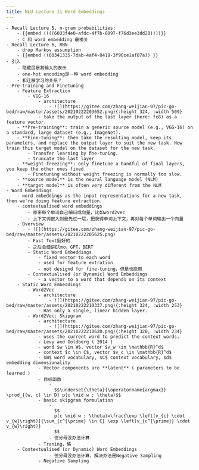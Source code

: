 ```yaml
---
title: NLU Lecture 11 Word Embeddings
---
```


	- Recall Lecture 5, n-gram probabilities:
		- {{embed ((((6033f4e0-afdc-4f7b-8097-f76d3ee3dd20))))}}
		- C 和 word embedding 最相关
	- Recall Lecture 6, RNN
		- drop Markov assumption
		- {{embed ((60341335-7dab-4af4-8418-3f90ce1af87a)) }}
	- 引入
		- 隐藏层是其输入的表示
		- one-hot encoding是一种 word embedding
		- 和迁移学习的关系？
	- Pre-training and Finetuning
		- Feature Extraction
			- VGG-16
				- architecture
					- ![](https://gitee.com/zhang-weijian-97/pic-go-bed/raw/master/assets/20210222203652.png){:height 324, :width 509}
				- take the output of the last layer (here: fc8) as a feature vector.
		- **Pre-training**: train a generic source model (e.g., VGG-16) on a standard, large dataset (e.g., ImageNet).
		- **Fine-tuning**: then take the resulting model, keep its parameters, and replace the output layer to suit the new task. Now train this target model on the dataset for the new task.
			- Transfer learning by ﬁne-tuning.
			- truncate the last layer
		- **weight freezing**: only finetune a handful of final layers, you keep the other ones fixed
			- Finetuning without weight freezing is normally too slow.
		- **source model** is the neural language model (NLM)
		- **target model** is often very diﬀerent from the NLM
	- Word Embeddings
		- word embeddings as the input representations for a new task, then we're doing feature extraction.
		- contextualised word embeddings
			- 原来每个单词自己编码成向量，比如word2vec
			- 上下文词嵌入则是先过一层，把获得单词上下文，再对每个单词输出一个向量
		- Overview
			- ![](https://gitee.com/zhang-weijian-97/pic-go-bed/raw/master/assets/20210222205625.png)
			- Fast Text挺好的
			- 之后会细讲Elmo，GPT，BERT
			- Static Word Embeddings
				- fixed vector to each word
				- used for feature extration
				- not designd for fine-tuning，但是也能用
			- Contextualised (or Dynamic) Word Embeddings
				- a vector to a word that depends on its context
		- Static Word Embeddings
			- Word2Vec
				- architecture
					- ![](https://gitee.com/zhang-weijian-97/pic-go-bed/raw/master/assets/20210222210337.png){:height 324, :width 253}
				- Has only a single, linear hidden layer.
			- Word2Vec: Skipgram
				- architecture
					- ![](https://gitee.com/zhang-weijian-97/pic-go-bed/raw/master/assets/20210222210620.png){:height 320, :width 234}
				- uses the current word to predict the context words.
				- Levy and Goldberg ( 2014 )
				- word $w \in W$, vector $v_w \in \mathbb{R}^d$
				- context $c \in C$, vector $v_c \in \mathbb{R}^d$
				- $W$ word vocabulary, $C$ context vocabulary, $d$ embedding dimensionality
				- Vector components are **latent** ( parameters to be learned )
				- 目标函数
					-
					  $$\underset{\theta}{\operatorname{argmax}} \prod_{(w, c) \in D} p(c \mid w ; \theta)$$
				- basic skipgram formulation
					-
					  $$
					  p(c \mid w ; \theta)=\frac{\exp \left(v_{c} \cdot v_{w}\right)}{\sum_{c^{\prime} \in C} \exp \left(v_{c^{\prime}} \cdot v_{w}\right)}
					  $$
					- 但分母没办法计算
				- Traning，略
		- Contextualised (or Dynamic) Word Embeddings
					- 但分母没办法计算，解决办法是Negative Sampling
				- Negative Sampling